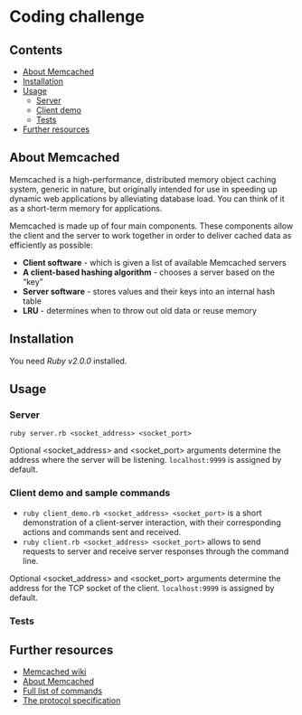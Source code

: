 # Coding challenge

## Contents

* [About Memcached](#memcached)
* [Installation](#installation)
* [Usage](#usage)
  * [Server](#server)
  * [Client demo](#client-demo)
  * [Tests](#test)
* [Further resources](#further-resources)

## About Memcached

Memcached is a high-performance, distributed memory object caching system, generic in nature, but originally intended for use in speeding up dynamic web applications by alleviating database load. You can think of it as a short-term memory for applications.

Memcached is made up of four main components. These components allow the client and the server to work together in order to deliver cached data as efficiently as possible:
* **Client software** - which is given a list of available Memcached servers
* **A client-based hashing algorithm** - chooses a server based on the “key”
* **Server software** - stores values and their keys into an internal hash table
* **LRU** - determines when to throw out old data or reuse memory

## Installation
You need *Ruby v2.0.0* installed.

## Usage
### Server
`ruby server.rb <socket_address> <socket_port>`
  
  Optional <socket_address> and <socket_port> arguments determine the address where the server will be listening. `localhost:9999` is assigned by default.

### Client demo and sample commands

  * `ruby client_demo.rb <socket_address> <socket_port>` is a short demonstration of a client-server interaction, with their corresponding actions and commands sent and received.
  * `ruby client.rb <socket_address> <socket_port>` allows to send requests to server and receive server responses through the command line.
  
  Optional <socket_address> and <socket_port> arguments determine the address for the TCP socket of the client. `localhost:9999` is assigned by default.
  
  
### Tests

## Further resources
*  [Memcached wiki](https://github.com/memcached/memcached/wiki)
*  [About Memcached](http://memcached.org/about)
*  [Full list of commands](http://lzone.de/cheat-sheet/memcached)
*  [The protocol specification](https://github.com/memcached/memcached/blob/master/doc/protocol.txt)
